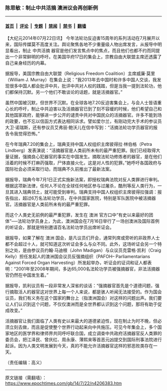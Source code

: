 ### 陈思敏：制止中共活摘 澳洲议会再创新例

---

#### [首页](../../../..?n4206383) &nbsp;|&nbsp; [评论](../../../../../epoch-comment?n4206383) &nbsp;|&nbsp; [专题](../../../../../epoch-special?n4206383) &nbsp;|&nbsp; [禁闻](../../../../../epoch-news?n4206383) &nbsp;|&nbsp; [禁书](../../../../../books?n4206383) &nbsp;|&nbsp; [翻墙](https://github.com/gfw-breaker/nogfw/blob/master/README.md?n4206383)


<div class="post_content" id="artbody" itemprop="articleBody">
 <!-- article content begin -->
 <p>
  【大纪元2014年07月22日讯】 今年法轮功反迫害15周年的系列活动在7月展开以来，国际传媒莫不高度关注。舆论聚焦各地不少重量级人物出席发言，从报导中明显看出，制止
  <ok href="https://www.epochtimes.com/gb/tag/%E4%B8%AD%E5%85%B1%E6%B4%BB%E6%91%98.html">
   中共活摘
  </ok>
  器官是他们发言焦点中的焦点，而且他们也都不约而同提出一个非常鲜明的呼吁。在美国华府17日的集会上，宗教自由大联盟主席还透露了自己亲身经历的内幕。
 </p>
 <p>
  据报导，美国宗教自由大联盟（Religious Freedom Coalition）主席威廉‧莫里（William J. Murray）在集会上说：“我2013年去中国时和许多中国人交谈，我发现很多中国人都会批评中共，批评中共对人权的践踏，但是当我一提到法轮功，他们都保持沉默。另一个他们不敢谈论的话题，就是活摘器官。”
 </p>
 <p>
  虽然中国被沉默，但世界不沉默。在全球各地7.20反迫害集会上，与会人士皆语重心长的呼吁，制止中共迫害以及活摘器官已到了刻不容缓的时候，他们希望自己和其他国家政府，能够进一步公开的谴责中共对中国民众的活摘器官。许多不能到场的政要，也不忘以信函方式表达相同诉求。譬如爱尔兰，有刚动完大手术的参议员大卫‧诺瑞斯，还有参议员艾弗丽‧鲍沃儿在信中写到：“活摘法轮功学员器官的报告令我觉得恐怖。”
 </p>
 <p>
  在今年瑞典7.20的集会上，瑞典支持中国人权组织主席彼得拉‧林伯格（Petra Lindberg）发表演说：“活摘器官是人类前所未有的最严重犯罪。我们已经取得大量证据，强摘良心犯器官的事实在中国发生。摘取法轮功修炼者的器官，是在他们活着的时候不打麻药强取，尸体直接火化，这是对人性的犯罪。”她呼吁各国政府与国际社会必须采取行动，而瑞典不久前推出了最新法案。
 </p>
 <p>
  据报导，瑞典今年7月1日正式实施新法案，即授权瑞典法院对反人类罪进行审判。根据这项新法律，任何人不论在全球任何地区参与过屠杀，酷刑等反人类行为，一旦其进入瑞典领土，就可能受到审判。瑞典支持中国人权组织主席彼得拉强调：报告指出，超过6万名法轮功学员，在中共国家医院，特别是军队医院中被活摘器官。活摘器官是人类前所未有的最严重犯罪。
 </p>
 <p>
  而这个人类史无前例的最严重犯罪，发生在
  <ok href="https://www.epochtimes.com/gb/tag/%E6%BE%B3%E6%B4%B2.html">
   澳洲
  </ok>
  官方口中“有史以来最好的团体”──法轮功学员身上，为此，澳洲国会在7月16日举行了一场创澳洲及国际首例的听证会，那就是特别邀请百名法轮功学员出席听证会。
 </p>
 <p>
  据报导，如果了解在
  <ok href="https://www.epochtimes.com/gb/tag/%E6%BE%B3%E6%B4%B2.html">
   澳洲
  </ok>
  国会，是凡议员们开会，通常列席或旁听的非政界人士都不会超过十人，就可知道这次听证会多么与众不同。此外，这场听证会另一个特别之处，是由参议员约翰‧马迪根（John Madigan）与众议员克雷格‧凯利（Craig Kelly）担任发起人的澳洲国会议员反强摘组织（PAFOH– Parliamentarians Against Forced Organ Harvesting）所发起举办，听证会的证词和证人都表明：“2001年至2008年期间，多达65,000名法轮功学员被强摘器官，非法活摘器官仍然在中国发生着。”
 </p>
 <p>
  据报导，凯利议员有一段非常发人深省的谈话：“强摘器官首先是个道德问题，强行摘取活人的器官这对世界上每一个人来说，都是骇人听闻无法接受的。作为国会议员，我们有义务在这个国家的舞台上（指澳洲国会）对这样的问题出声。我们要让人们认识到这个问题，不仅仅澳洲而是全世界都认识到这个问题，那将有助于促成改变。”
 </p>
 <p>
  活摘器官让我们面临了人类有史以来最大的道德紧迫性，现在制止为时不晚，但必须立刻去做，而且是促使整个世界行动起来向中共施压。可见今年集会上，多个国家地区的医学界和律师界共同呼吁联合国，成立调查中共政府活摘器官反人类罪的委员会，把江泽民、曾庆红、周永康、薄熙来等首恶元凶提交到国际刑事法院进行起诉。因为人类文明发展到今天，真的不能允许活摘器官这样的邪恶败类存在一天。
 </p>
 <p>
  <p>
   （责任编辑：高义）
  </p>
  <!-- article content end -->
  <div id="below_article_ad">
  </div>
 </p>
</div>


---

原文链接（需翻墙）：https://www.epochtimes.com/gb/14/7/22/n4206383.htm